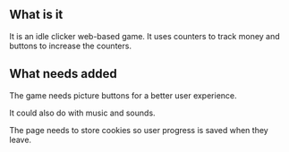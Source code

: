## What is it
It is an idle clicker web-based game. It uses counters to track money and buttons to increase the counters.

## What needs added
The game needs picture buttons for a better user experience.

It could also do with music and sounds.

The page needs to store cookies so user progress is saved when they leave.
